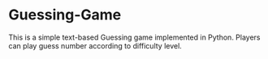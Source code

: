 # Guessing-Game
This is a simple text-based Guessing game implemented in Python. Players can play guess number according to difficulty level.
